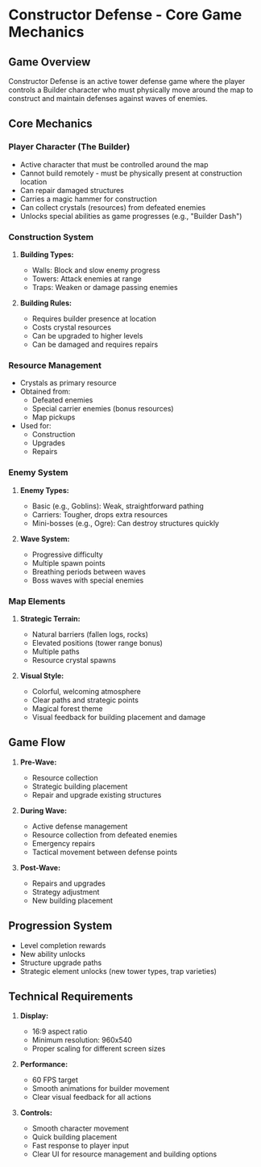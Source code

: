 # Constructor Defense - Core Game Mechanics

## Game Overview
Constructor Defense is an active tower defense game where the player controls a Builder character who must physically move around the map to construct and maintain defenses against waves of enemies.

## Core Mechanics

### Player Character (The Builder)
- Active character that must be controlled around the map
- Cannot build remotely - must be physically present at construction location
- Can repair damaged structures
- Carries a magic hammer for construction
- Can collect crystals (resources) from defeated enemies
- Unlocks special abilities as game progresses (e.g., "Builder Dash")

### Construction System
1. **Building Types:**
   - Walls: Block and slow enemy progress
   - Towers: Attack enemies at range
   - Traps: Weaken or damage passing enemies
   
2. **Building Rules:**
   - Requires builder presence at location
   - Costs crystal resources
   - Can be upgraded to higher levels
   - Can be damaged and requires repairs

### Resource Management
- Crystals as primary resource
- Obtained from:
  - Defeated enemies
  - Special carrier enemies (bonus resources)
  - Map pickups
- Used for:
  - Construction
  - Upgrades
  - Repairs

### Enemy System
1. **Enemy Types:**
   - Basic (e.g., Goblins): Weak, straightforward pathing
   - Carriers: Tougher, drops extra resources
   - Mini-bosses (e.g., Ogre): Can destroy structures quickly
   
2. **Wave System:**
   - Progressive difficulty
   - Multiple spawn points
   - Breathing periods between waves
   - Boss waves with special enemies

### Map Elements
1. **Strategic Terrain:**
   - Natural barriers (fallen logs, rocks)
   - Elevated positions (tower range bonus)
   - Multiple paths
   - Resource crystal spawns

2. **Visual Style:**
   - Colorful, welcoming atmosphere
   - Clear paths and strategic points
   - Magical forest theme
   - Visual feedback for building placement and damage

## Game Flow
1. **Pre-Wave:**
   - Resource collection
   - Strategic building placement
   - Repair and upgrade existing structures
   
2. **During Wave:**
   - Active defense management
   - Resource collection from defeated enemies
   - Emergency repairs
   - Tactical movement between defense points
   
3. **Post-Wave:**
   - Repairs and upgrades
   - Strategy adjustment
   - New building placement

## Progression System
- Level completion rewards
- New ability unlocks
- Structure upgrade paths
- Strategic element unlocks (new tower types, trap varieties)

## Technical Requirements
1. **Display:**
   - 16:9 aspect ratio
   - Minimum resolution: 960x540
   - Proper scaling for different screen sizes
   
2. **Performance:**
   - 60 FPS target
   - Smooth animations for builder movement
   - Clear visual feedback for all actions

3. **Controls:**
   - Smooth character movement
   - Quick building placement
   - Fast response to player input
   - Clear UI for resource management and building options 